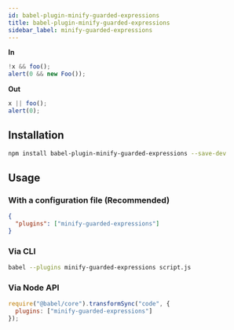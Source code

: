 ```yaml
---
id: babel-plugin-minify-guarded-expressions
title: babel-plugin-minify-guarded-expressions
sidebar_label: minify-guarded-expressions
---
```


**In**

```js title="JavaScript"
!x && foo();
alert(0 && new Foo());
```

**Out**

```js title="JavaScript"
x || foo();
alert(0);
```

## Installation

```sh title="Shell"
npm install babel-plugin-minify-guarded-expressions --save-dev
```

## Usage

### With a configuration file (Recommended)

```json title="babel.config.json"
{
  "plugins": ["minify-guarded-expressions"]
}
```

### Via CLI

```sh title="Shell"
babel --plugins minify-guarded-expressions script.js
```

### Via Node API

```js title="JavaScript"
require("@babel/core").transformSync("code", {
  plugins: ["minify-guarded-expressions"]
});
```

